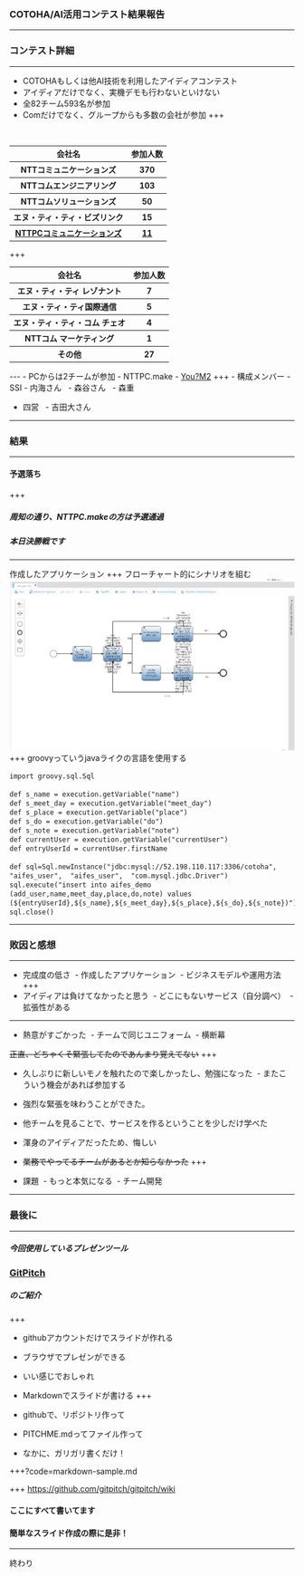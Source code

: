 ### COTOHA/AI活用コンテスト結果報告
---
### コンテスト詳細
---
- COTOHAもしくは他AI技術を利用したアイディアコンテスト
 - アイディアだけでなく、実機デモも行わないといけない
- 全82チーム593名が参加
 - Comだけでなく、グループからも多数の会社が参加
+++
<table>
  <tr>
    <th>会社名</th>
    <th>参加人数</th> 
  </tr>
  <tr>
    <th>NTTコミュニケーションズ</th>
    <th>370</th>
  </tr>
  <tr>
    <th>NTTコムエンジニアリング</th>
    <th>103</th> 
  </tr>
  <tr>
     <th>NTTコムソリューションズ</th>
     <th>50</th> 
  </tr>
  <tr>
     <th>エヌ・ティ・ティ・ビズリンク</th>
     <th>15</th> 
  </tr>
 <tr>
    <th><u>NTTPCコミュニケーションズ</u></th>
    <th><u>11</u></th> 
 </tr>
</table>
+++
<table>
 <tr>
    <th>会社名</th>
    <th>参加人数</th> 
  </tr>
 <tr>
    <th>エヌ・ティ・ティ レゾナント</th>
    <th>7</th> 
  </tr>
 <tr>
    <th>エヌ・ティ・ティ国際通信</th>
    <th>5</th> 
 </tr>
 <tr>
    <th>エヌ・ティ・ティ・コム チェオ</th>
    <th>4</th> 
  </tr>
 <tr>
    <th>NTTコム マーケティング</th>
    <th>1</th> 
 </tr>
 <tr>
    <th>その他</th>
    <th>27</th> 
 </tr>
</table>
---
- PCからは2チームが参加
 - NTTPC.make
 - <u>You?M2</u>
+++
- 構成メンバー
 - SSI
   - 内海さん
   - 森谷さん
   - 森重
  
 - 四営
   - 吉田大さん
---
### 結果
---
#### 予選落ち
+++
##### 周知の通り、NTTPC.makeの方は予選通過
##### 本日決勝戦です
---
作成したアプリケーション
+++
フローチャート的にシナリオを組む
![image1](image1.png)
+++
groovyっていうjavaライクの言語を使用する
~~~
import groovy.sql.Sql

def s_name = execution.getVariable("name")
def s_meet_day = execution.getVariable("meet_day")
def s_place = execution.getVariable("place")
def s_do = execution.getVariable("do")
def s_note = execution.getVariable("note")
def currentUser = execution.getVariable("currentUser")
def entryUserId = currentUser.firstName

def sql=Sql.newInstance("jdbc:mysql://52.198.110.117:3306/cotoha", "aifes_user",  "aifes_user",  "com.mysql.jdbc.Driver")
sql.execute("insert into aifes_demo (add_user,name,meet_day,place,do,note) values (${entryUserId},${s_name},${s_meet_day},${s_place},${s_do},${s_note})")
sql.close()
~~~
---
### 敗因と感想
---
- 完成度の低さ
  - 作成したアプリケーション
  - ビジネスモデルや運用方法
+++
- アイディアは負けてなかったと思う
  - どこにもないサービス（自分調べ）
  - 拡張性がある
---
- 熱意がすごかった
  - チームで同じユニフォーム
  - 横断幕
  
<s>正直、どちゃくそ緊張してたのであんまり覚えてない</s>
+++
- 久しぶりに新しいモノを触れたので楽しかったし、勉強になった
  - またこういう機会があれば参加する

- 強烈な緊張を味わうことができた。

- 他チームを見ることで、サービスを作るということを少しだけ学べた

- 渾身のアイディアだったため、悔しい

- <s>業務でやってるチームがあるとか知らなかった</s>
+++
- 課題
  - もっと本気になる
  - チーム開発
---
### 最後に
---
##### 今回使用しているプレゼンツール 
### [GitPitch](https://gitpitch.com/)
##### のご紹介
+++
- githubアカウントだけでスライドが作れる

- ブラウザでプレゼンができる

- いい感じでおしゃれ

- Markdownでスライドが書ける
+++
- githubで、リポジトリ作って

- PITCHME.mdってファイル作って

- なかに、ガリガリ書くだけ！

+++?code=markdown-sample.md

+++
https://github.com/gitpitch/gitpitch/wiki
#### ここにすべて書いてます
#### 簡単なスライド作成の際に是非！
---
終わり
